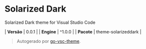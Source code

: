 # Solarized Dark

Solarized Dark theme for Visual Studio Code

| **Versão** | 0.0.1 |
| **Engine** | ^1.0.0 |
| **Pacote** | theme-solarizeddark |

> Autogerado por [go-vsc-theme](https://github.com/natalbu/go-vsc-theme).
